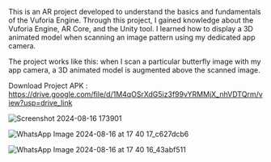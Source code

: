 This is an AR project developed to understand the basics and fundamentals of the Vuforia Engine. Through this project, I gained knowledge about the Vuforia Engine, AR Core, and the Unity tool. I learned how to display a 3D animated model when scanning an image pattern using my dedicated app camera.

The project works like this: when I scan a particular butterfly image with my app camera, a 3D animated model is augmented above the scanned image.

Download Project APK : https://drive.google.com/file/d/1M4qOSrXdG5iz3f99vYRMMjX_nhVDTQrm/view?usp=drive_link

![Screenshot 2024-08-16 173901](https://github.com/user-attachments/assets/df87152c-7091-4719-84d6-502e16eb0a9e)

![WhatsApp Image 2024-08-16 at 17 40 17_c627dcb6](https://github.com/user-attachments/assets/9d1fbf15-7731-4b9c-96b2-f190c233e6d0)

![WhatsApp Image 2024-08-16 at 17 40 16_43abf511](https://github.com/user-attachments/assets/04ddc078-ccd4-49ae-8ec6-96dd4b747eb4)
